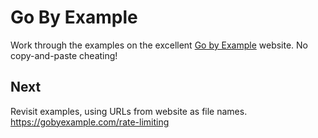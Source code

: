 
# Go By Example

Work through the examples on the excellent [Go by Example](https://gobyexample.com/)
website. No copy-and-paste cheating!


## Next

Revisit examples, using URLs from website as file names.
https://gobyexample.com/rate-limiting
